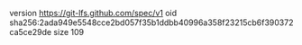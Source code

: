 version https://git-lfs.github.com/spec/v1
oid sha256:2ada949e5548cce2bd057f35b1ddbb40996a358f23215cb6f390372ca5ce29de
size 109
